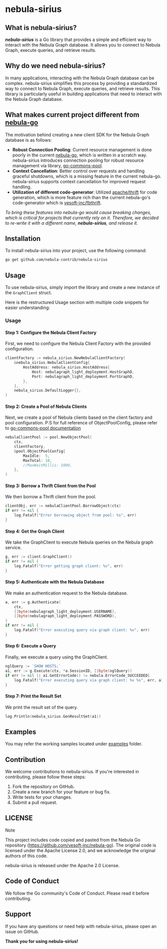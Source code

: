 **nebula-sirius**
=====================

**What is nebula-sirius?**
----------------------------

_**nebula-sirius**_ is a Go library that provides a simple and efficient way to interact with the Nebula Graph database. It allows you to connect to Nebula Graph, execute queries, and retrieve results.

**Why do we need nebula-sirius?**
--------------------------------------

In many applications, interacting with the Nebula Graph database can be complex. nebula-sirius simplifies this process by providing a standardized way to connect to Nebula Graph, execute queries, and retrieve results. This library is particularly useful in building applications that need to interact with the Nebula Graph database.

**What makes current project different from [nebula-go](https://github.com/vesoft-inc/nebula-go)**
----------------------------

The motivation behind creating a new client SDK for the Nebula Graph database is as follows:

- **Robust Connection Pooling**: Current resource management is done poorly in the current [nebula-go](https://github.com/vesoft-inc/nebula-go), which is written in a scratch way. nebula-sirius introduces connection pooling for robust resource management via library, [go-commons-pool](https://github.com/jolestar/go-commons-pool).
- **Context Cancellation**: Better control over requests and handling graceful shutdowns, which is a missing feature in the current nebula-go. nebula-sirius supports context cancellation for improved request handling.
- **Utilization of different code-generator**: Utilized [apache/thrift](https://github.com/apache/thrift) for code generation, which is more feature rich than the current nebula-go's code-generator which is [vesoft-inc/fbthrift](https://github.com/vesoft-inc/fbthrift).

_To bring these features into nebula-go would cause breaking changes, which is critical for projects that currently rely on it. Therefore, we decided to re-write it with a different name, **nebula-sirius**, and release it._

**Installation**
---------------

To install nebula-sirius into your project, use the following command:

```bash
go get github.com/nebula-contrib/nebula-sirius
```

**Usage**
---------

To use nebula-sirius, simply import the library and create a new instance of the `GraphClient` struct.



Here is the restructured Usage section with multiple code snippets for easier understanding:

### Usage

#### Step 1: Configure the Nebula Client Factory

First, we need to configure the Nebula Client Factory with the provided configuration.

```go
clientFactory := nebula_sirius.NewNebulaClientFactory(
	&nebula_sirius.NebulaClientConfig{
		HostAddress: nebula_sirius.HostAddress{
			Host: nebulagraph_light_deployment.HostGraphD,
			Port: nebulagraph_light_deployment.PortGraphD,
		},
	},
	nebula_sirius.DefaultLogger{},
)
```

#### Step 2: Create a Pool of Nebula Clients

Next, we create a pool of Nebula clients based on the client factory and pool configuration.
P:S for full reference of ObjectPoolConfig, please refer to [go-commons-pool documentation](https://pkg.go.dev/github.com/jolestar/go-commons-pool#ObjectPoolConfig)
```go
nebulaClientPool := pool.NewObjectPool(
	ctx,
	clientFactory,
	&pool.ObjectPoolConfig{
		MaxIdle:  5,
		MaxTotal: 10,
		//MaxWaitMillis: 1000,
	},
)
```

#### Step 3: Borrow a Thrift Client from the Pool

We then borrow a Thrift client from the pool.

```go
clientObj, err := nebulaClientPool.BorrowObject(ctx)
if err != nil {
	log.Fatalf("Error borrowing object from pool: %s", err)
}
```

#### Step 4: Get the Graph Client

We take the GraphClient to execute Nebula queries on the Nebula graph service.

```go
g, err := client.GraphClient()
if err != nil {
	log.Fatalf("Error getting graph client: %v", err)
}
```

#### Step 5: Authenticate with the Nebula Database

We make an authentication request to the Nebula database.

```go
a, err := g.Authenticate(
	ctx,
	[]byte(nebulagraph_light_deployment.USERNAME),
	[]byte(nebulagraph_light_deployment.PASSWORD),
)
if err != nil {
	log.Fatalf("Error executing query via graph client: %v", err)
}
```

#### Step 6: Execute a Query

Finally, we execute a query using the GraphClient.

```go
nglQuery := `SHOW HOSTS;`
a1, err := g.Execute(ctx, *a.SessionID, []byte(nglQuery))
if err != nil || a1.GetErrorCode() != nebula.ErrorCode_SUCCEEDED{
	log.Fatalf("Error executing query via graph client: %v %s", err, a1.ErrorMsg)
}
```

#### Step 7: Print the Result Set

We print the result set of the query.

```go
log.Println(nebula_sirius.GenResultSet(a1))
```

**Examples**
--------------
You may refer the working samples located under [examples](./examples) folder.

**Contribution**
--------------

We welcome contributions to nebula-sirius. If you're interested in contributing, please follow these steps:

1. Fork the repository on GitHub.
2. Create a new branch for your feature or bug fix.
3. Write tests for your changes.
4. Submit a pull request.

**LICENSE**
-------
Note

This project includes code copied and pasted from the Nebula Go repository (https://github.com/vesoft-inc/nebula-go). The original code is licensed under the Apache License 2.0, and we acknowledge the original authors of this code.


nebula-sirius is released under the Apache 2.0 License.

**Code of Conduct**
------------------

We follow the Go community's Code of Conduct. Please read it before contributing.

**Support**
----------

If you have any questions or need help with nebula-sirius, please open an issue on GitHub.

**Thank you for using nebula-sirius!**